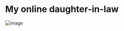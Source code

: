 # My online daughter-in-law

![image](https://github.com/dakiszhao/dakiszhao/assets/151521903/909a7587-ec66-4d9f-8d26-761df96eb263)

